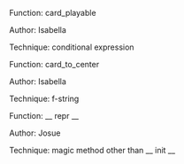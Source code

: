 Function: card_playable

Author: Isabella

Technique: conditional expression


Function: card_to_center

Author: Isabella

Technique: f-string


Function: __ repr __ 

Author: Josue

Technique: magic method other than __ init __

